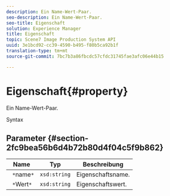 ```yaml
---
description: Ein Name-Wert-Paar.
seo-description: Ein Name-Wert-Paar.
seo-title: Eigenschaft
solution: Experience Manager
title: Eigenschaft
topic: Scene7 Image Production System API
uuid: 3e1bcd92-cc39-4590-b495-f80b5ca92b1f
translation-type: tm+mt
source-git-commit: 7bc7b3a86fbcdc57cfdc31745fae3afc06e44b15

---
```



# Eigenschaft{#property}

Ein Name-Wert-Paar.

Syntax

## Parameter {#section-2fc9bea56b6d4b72b80d4f04c5f9b862}

| Name | Typ | Beschreibung |
|---|---|---|
| ` *`name`*` | `xsd:string` | Eigenschaftsname. |
| ` *`Wert`*` | `xsd:string` | Eigenschaftswert. |

